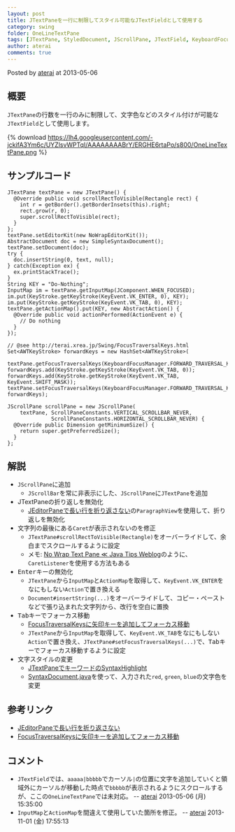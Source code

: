 ```yaml
---
layout: post
title: JTextPaneを一行に制限してスタイル可能なJTextFieldとして使用する
category: swing
folder: OneLineTextPane
tags: [JTextPane, StyledDocument, JScrollPane, JTextField, KeyboardFocusManager, Focus, InputMap, ActionMap]
author: aterai
comments: true
---
```


Posted by [aterai](http://terai.xrea.jp/aterai.html) at 2013-05-06

## 概要
`JTextPane`の行数を一行のみに制限して、文字色などのスタイル付けが可能な`JTextField`として使用します。

{% download https://lh4.googleusercontent.com/-jckifA3Ym6c/UYZlsvWPTqI/AAAAAAAABrY/ERGHE6rtaPo/s800/OneLineTextPane.png %}

## サンプルコード
<pre class="prettyprint"><code>JTextPane textPane = new JTextPane() {
  @Override public void scrollRectToVisible(Rectangle rect) {
    int r = getBorder().getBorderInsets(this).right;
    rect.grow(r, 0);
    super.scrollRectToVisible(rect);
  }
};
textPane.setEditorKit(new NoWrapEditorKit());
AbstractDocument doc = new SimpleSyntaxDocument();
textPane.setDocument(doc);
try {
  doc.insertString(0, text, null);
} catch(Exception ex) {
  ex.printStackTrace();
}
String KEY = "Do-Nothing";
InputMap im = textPane.getInputMap(JComponent.WHEN_FOCUSED);
im.put(KeyStroke.getKeyStroke(KeyEvent.VK_ENTER, 0), KEY);
im.put(KeyStroke.getKeyStroke(KeyEvent.VK_TAB, 0), KEY);
textPane.getActionMap().put(KEY, new AbstractAction() {
  @Override public void actionPerformed(ActionEvent e) {
    // Do nothing
  }
});

// @see http://terai.xrea.jp/Swing/FocusTraversalKeys.html
Set&lt;AWTKeyStroke&gt; forwardKeys = new HashSet&lt;AWTKeyStroke&gt;(
    textPane.getFocusTraversalKeys(KeyboardFocusManager.FORWARD_TRAVERSAL_KEYS));
forwardKeys.add(KeyStroke.getKeyStroke(KeyEvent.VK_TAB, 0));
forwardKeys.add(KeyStroke.getKeyStroke(KeyEvent.VK_TAB, KeyEvent.SHIFT_MASK));
textPane.setFocusTraversalKeys(KeyboardFocusManager.FORWARD_TRAVERSAL_KEYS, forwardKeys);

JScrollPane scrollPane = new JScrollPane(
    textPane, ScrollPaneConstants.VERTICAL_SCROLLBAR_NEVER,
              ScrollPaneConstants.HORIZONTAL_SCROLLBAR_NEVER) {
  @Override public Dimension getMinimumSize() {
    return super.getPreferredSize();
  }
};
</code></pre>

## 解説
- `JScrollPane`に追加
    - `JScrollBar`を常に非表示にした、`JScrollPane`に`JTextPane`を追加
- JTextPaneの折り返しを無効化
    - [JEditorPaneで長い行を折り返さない](http://terai.xrea.jp/Swing/NoWrapTextPane.html)の`ParagraphView`を使用して、折り返しを無効化
- 文字列の最後にある`Caret`が表示されないのを修正
    - `JTextPane#scrollRectToVisible(Rectangle)`をオーバーライドして、余白までスクロールするように設定
    - メモ: [No Wrap Text Pane ≪ Java Tips Weblog](http://tips4java.wordpress.com/2009/01/25/no-wrap-text-pane/)のように、`CaretListener`を使用する方法もある
- <kbd>Enter</kbd>キーの無効化
    - `JTextPane`から`InputMap`と`ActionMap`を取得して、`KeyEvent.VK_ENTER`をなにもしない`Action`で置き換える
    - `Document#insertString(...)`をオーバーライドして、コピー・ペーストなどで張り込まれた文字列から、改行を空白に置換
- <kbd>Tab</kbd>キーでフォーカス移動
    - [FocusTraversalKeysに矢印キーを追加してフォーカス移動](http://terai.xrea.jp/Swing/FocusTraversalKeys.html)
    - `JTextPane`から`InputMap`を取得して、`KeyEvent.VK_TAB`をなにもしない`Action`で置き換え、`JTextPane#setFocusTraversalKeys(...)`で、<kbd>Tab</kbd>キーでフォーカス移動するように設定
- 文字スタイルの変更
    - [JTextPaneでキーワードのSyntaxHighlight](http://terai.xrea.jp/Swing/SimpleSyntaxHighlight.html)
    - [SyntaxDocument.java](http://www.discoverteenergy.com/files/SyntaxDocument.java)を使って、入力された`red`, `green`, `blue`の文字色を変更

<!-- dummy comment line for breaking list -->

## 参考リンク
- [JEditorPaneで長い行を折り返さない](http://terai.xrea.jp/Swing/NoWrapTextPane.html)
- [FocusTraversalKeysに矢印キーを追加してフォーカス移動](http://terai.xrea.jp/Swing/FocusTraversalKeys.html)

<!-- dummy comment line for breaking list -->

## コメント
- `JTextField`では、`aaaaa|bbbbb`でカーソル`|`の位置に文字を追加していくと領域外にカーソルが移動した時点で`bbbbb`が表示されるようにスクロールするが、ここの`OneLineTextPane`では未対応。 -- [aterai](http://terai.xrea.jp/aterai.html) 2013-05-06 (月) 15:35:00
- `InputMap`と`ActionMap`を間違えて使用していた箇所を修正。 -- [aterai](http://terai.xrea.jp/aterai.html) 2013-11-01 (金) 17:55:13

<!-- dummy comment line for breaking list -->

